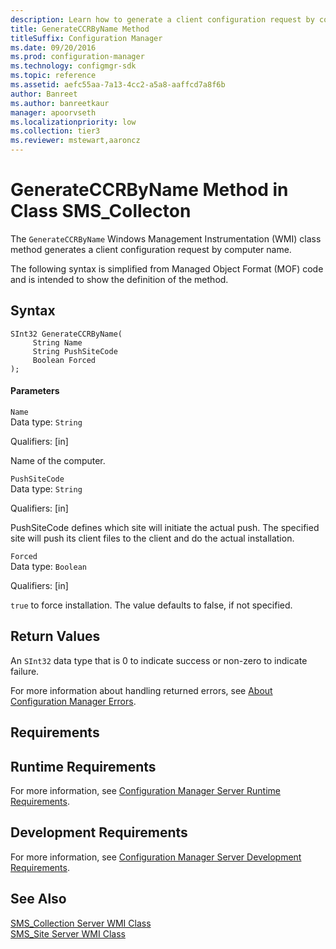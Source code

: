 ```yaml
---
description: Learn how to generate a client configuration request by computer name using the GenerateCCRByName class method.
title: GenerateCCRByName Method
titleSuffix: Configuration Manager
ms.date: 09/20/2016
ms.prod: configuration-manager
ms.technology: configmgr-sdk
ms.topic: reference
ms.assetid: aefc55aa-7a13-4cc2-a5a8-aaffcd7a8f6b
author: Banreet
ms.author: banreetkaur
manager: apoorvseth
ms.localizationpriority: low
ms.collection: tier3
ms.reviewer: mstewart,aaroncz 
---
```

# GenerateCCRByName Method in Class SMS_Collecton
The `GenerateCCRByName` Windows Management Instrumentation (WMI) class method generates a client configuration request by computer name.  

 The following syntax is simplified from Managed Object Format (MOF) code and is intended to show the definition of the method.  

## Syntax  

```  
SInt32 GenerateCCRByName(  
     String Name  
     String PushSiteCode  
     Boolean Forced  
);  
```  

#### Parameters  
 `Name`  
 Data type: `String`  

 Qualifiers: [in]  

 Name of the computer.  

 `PushSiteCode`  
 Data type: `String`  

 Qualifiers: [in]  

 PushSiteCode defines which site will initiate the actual push. The specified site will push its client files to the client and do the actual installation.  

 `Forced`  
 Data type: `Boolean`  

 Qualifiers: [in]  

 `true` to force installation. The value defaults to false, if not specified.  

## Return Values  
 An  `SInt32` data type that is 0 to indicate success or non-zero to indicate failure.  

 For more information about handling returned errors, see [About Configuration Manager Errors](../../../../../develop/core/understand/about-configuration-manager-errors.md).  

## Requirements  

## Runtime Requirements  
 For more information, see [Configuration Manager Server Runtime Requirements](../../../../../develop/core/reqs/server-runtime-requirements.md).  

## Development Requirements  
 For more information, see [Configuration Manager Server Development Requirements](../../../../../develop/core/reqs/server-development-requirements.md).  

## See Also  
 [SMS_Collection Server WMI Class](../../../../../develop/reference/core/clients/collections/sms_collection-server-wmi-class.md)   
 [SMS_Site Server WMI Class](../../../../../develop/reference/core/servers/configure/sms_site-server-wmi-class.md)
